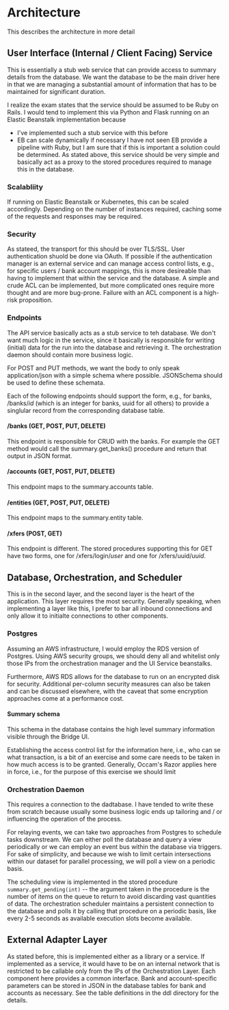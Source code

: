 # Architecture

This describes the architecture in more detail

## User Interface (Internal / Client Facing) Service

This is essentially a stub web service that can provide access to
summary details from the database.  We want the database to be the
main driver here in that we are managing a substantial amount of
information that has to be maintained for significant duration.

I realize the exam states that the service should be assumed to be
Ruby on Rails.  I would tend to implement this via Python and Flask
running on an Elastic Beanstalk implementation because
  * I've implemented such a stub service with this before
  * EB can scale dynamically if necessary
I have not seen EB provide a pipeline with Ruby, but I am sure that if
this is important a solution could be determined.  As stated above,
this service should be very simple and basically act as a proxy to the
stored procedures required to manage this in the database.

### Scalabliity

If running on Elastic Beanstalk or Kubernetes, this can be scaled
accordingly.   Depending on the number of instances required, caching
some of the requests and responses may be required.

### Security

As stateed, the transport for this should be over TLS/SSL.  User
authentication shuold be done via OAuth.  If possible if the
authentication manager is an external service and can manage access
control lists, e.g., for specific users / bank account mappings, this
is more desireable than having to implement that within the service
and the database.  A simple and crude ACL can be implemented, but more
complicated ones require more thought and are more bug-prone.  Failure
with an ACL component is a high-risk proposition.

### Endpoints

The API service basically acts as a stub service to teh database.
We don't want much logic in the service, since it basically is
responsible for writing (initial) data for the run into the database
and retrieving it.  The orchestration daemon should contain more
business logic.

For POST and PUT methods, we want the body to only speak
application/json with a simple schema where possible.  JSONSchema
should be used to define these schemata.

Each of the following endpoints should support the form, e.g., for
banks, /banks/_id_ (which is an integer for banks, uuid for all
others) to provide a singlular record from the corresponding database table.

#### /banks (GET, POST, PUT, DELETE)
This endpoint is responsible for CRUD with the banks.
For example the GET method would call the summary.get_banks()
procedure and return that output in JSON format.

#### /accounts (GET, POST, PUT, DELETE)
This endpoint maps to the summary.accounts table.

#### /entities (GET, POST, PUT, DELETE)
This endpoint maps to the summary.entity table.

#### /xfers (POST, GET)
This endpoint is different.  The stored procedures supporting this for
GET have two forms, one for /xfers/login/_user_ and one for
/xfers/uuid/_uuid_.





## Database, Orchestration, and Scheduler

This is in the second layer, and the second layer is the heart of the
application.  This layer requires the most security.  Generally speaking, when implementing a layer like this, I prefer to bar all inbound connections and only allow it to initialte connections to other components.

### Postgres

Assuming an AWS infrastructure, I would employ the RDS version of
Postgres.  Using AWS security groups, we should deny all and whitelist
only those IPs from the orchestration manager and the UI Service
beanstalks.

Furthermore, AWS RDS allows for the database to run on an encrypted
disk for security.  Additional per-column security measures can also
be taken and can be discussed elsewhere, with the caveat that some
encryption approaches come at a performance cost.

#### Summary schema

This schema in the database contains the high level summary
information visible through the Bridge UI.

Establishing the access control list for the information here, i.e.,
who can se what transaction, is a bit of an exercise and some care
needs to be taken in how much access is to be granted.  Generally,
Occam's Razor applies here in force, i.e., for the purpose of this
exercise we should limit 

### Orchestration Daemon

This requires a connection to the dadtabase.  I have tended to write
these from scratch because usually some business logic ends up
tailoring and / or influencing the operation of the process.

For relaying events, we can take two approaches from Postgres to
schedule tasks downstream.  We can either poll the database and query
a view periodically or we can employ an event bus within the database
via triggers.  For sake of simplicity, and because we wish to limit
certain intersections within our dataset for parallel processing, we
will poll a view on a periodic basis.

The scheduling view is implemented in the stored procedure
`summary.get_pending(int)` -- the argument taken in the procedure is
the number of items on the queue to return to avoid discarding vast
quantities of data.  The orchestration scheduler maintains a
persistent connection to the database and polls it by calling that
procedure on a periodic basis, like every 2-5 seconds as available
execution slots become available.

## External Adapter Layer

As stated before, this is implemented either as a library or a
service.  If implemented as a service, it would have to be on an
internal network that is restricted to be callable only from the IPs
of the Orchestration Layer.  Each component here provides a common
interface.  Bank and account-specific parameters can be stored in JSON
in the database tables for bank and accounts as necessary.  See the
table definitions in the ddl directory for the details.
